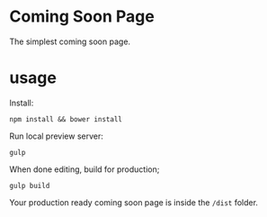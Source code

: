 # Coming Soon Page
The simplest coming soon page.

# usage
    
Install:
    
    npm install && bower install
    
Run local preview server:
    
    gulp
    
When done editing, build for production;
    
    gulp build
    
Your production ready coming soon page is inside the `/dist` folder.
